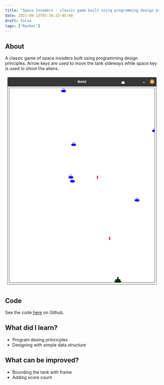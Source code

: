 ```yaml
---
title: "Space Invaders - classic game built using programming design principles (Racket)"
date: 2021-09-15T07:34:22-05:00
draft: false
tags: ["Racket"]
---
```

## About
A classic game of space invaders built using programming design principles. Arrow keys are used to move the tank sideways while space key is used to shoot the aliens. 


![Sample](./space-invaders.png)

## Code
See the code [here](https://github.com/pchhina/space-invaders) on Github.

## What did I learn?
- Program desing princicples
- Designing with simple data structure

## What can be improved?
- Bounding the tank with frame
- Adding score count
